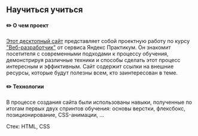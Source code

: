 ## Научиться учиться
#### :pencil2: О чем проект
[Этот десктопный сайт](https://naborbukovok.github.io/how-to-learn/) представляет собой проектную работу по курсу ["Веб-разработчик"](https://practicum.yandex.ru/web/) от сервиса Яндекс Практикум. Он знакомит посетителя с современными подходами к процессу обучения, демонстрируя различные техники и способы сделать этот процесс интересным и эффиктивным. Сайт содержит ссылки на внешние ресурсы, которые будут полезны всем, кто заинтересован в теме.
#### :pencil2: Технологии
В процессе создания сайта были использованы навыки, полученные по итогам первых двух спринтов обучения: основы верстки, флексбокс, позиционирование, CSS-анимации, ...

Стек: HTML, CSS
